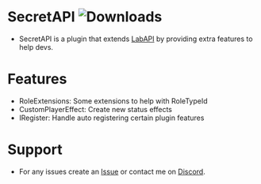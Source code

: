 # SecretAPI ![Downloads](https://img.shields.io/github/downloads/Misfiy/SecretAPI/total)
* SecretAPI is a plugin that extends [LabAPI](https://github.com/northwood-studios/LabAPI) by providing extra features to help devs.

# Features
- RoleExtensions: Some extensions to help with RoleTypeId
- CustomPlayerEffect: Create new status effects
- IRegister: Handle auto registering certain plugin features

# Support
* For any issues create an [Issue](https://github.com/Misfiy/SecretAPI/issues/new) or contact me on [Discord](https://discord.gg/RYzahv3vfC).
